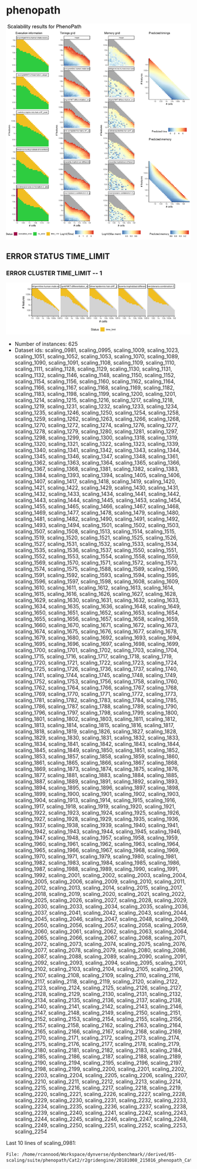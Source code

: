 # phenopath
![Overview](phenopath.png)

## ERROR STATUS TIME_LIMIT

### ERROR CLUSTER TIME_LIMIT -- 1
![Cluster plot](error_class_plots/phenopath_time_limit_1.png)

 * Number of instances: 625
 * Dataset ids: scaling_0981, scaling_0995, scaling_1009, scaling_1023, scaling_1051, scaling_1052, scaling_1053, scaling_1070, scaling_1089, scaling_1090, scaling_1091, scaling_1108, scaling_1109, scaling_1110, scaling_1111, scaling_1128, scaling_1129, scaling_1130, scaling_1131, scaling_1132, scaling_1146, scaling_1148, scaling_1150, scaling_1152, scaling_1154, scaling_1156, scaling_1160, scaling_1162, scaling_1164, scaling_1166, scaling_1167, scaling_1168, scaling_1169, scaling_1182, scaling_1183, scaling_1198, scaling_1199, scaling_1200, scaling_1201, scaling_1214, scaling_1215, scaling_1216, scaling_1217, scaling_1218, scaling_1219, scaling_1231, scaling_1232, scaling_1233, scaling_1234, scaling_1235, scaling_1246, scaling_1250, scaling_1254, scaling_1258, scaling_1259, scaling_1262, scaling_1263, scaling_1266, scaling_1268, scaling_1270, scaling_1272, scaling_1274, scaling_1276, scaling_1277, scaling_1278, scaling_1279, scaling_1280, scaling_1281, scaling_1297, scaling_1298, scaling_1299, scaling_1300, scaling_1318, scaling_1319, scaling_1320, scaling_1321, scaling_1322, scaling_1323, scaling_1339, scaling_1340, scaling_1341, scaling_1342, scaling_1343, scaling_1344, scaling_1345, scaling_1346, scaling_1347, scaling_1348, scaling_1361, scaling_1362, scaling_1363, scaling_1364, scaling_1365, scaling_1366, scaling_1367, scaling_1368, scaling_1381, scaling_1382, scaling_1383, scaling_1384, scaling_1393, scaling_1394, scaling_1405, scaling_1406, scaling_1407, scaling_1417, scaling_1418, scaling_1419, scaling_1420, scaling_1421, scaling_1422, scaling_1429, scaling_1430, scaling_1431, scaling_1432, scaling_1433, scaling_1434, scaling_1441, scaling_1442, scaling_1443, scaling_1444, scaling_1445, scaling_1453, scaling_1454, scaling_1455, scaling_1465, scaling_1466, scaling_1467, scaling_1468, scaling_1469, scaling_1477, scaling_1478, scaling_1479, scaling_1480, scaling_1481, scaling_1482, scaling_1490, scaling_1491, scaling_1492, scaling_1493, scaling_1494, scaling_1501, scaling_1502, scaling_1503, scaling_1507, scaling_1508, scaling_1513, scaling_1514, scaling_1515, scaling_1519, scaling_1520, scaling_1521, scaling_1525, scaling_1526, scaling_1527, scaling_1531, scaling_1532, scaling_1533, scaling_1534, scaling_1535, scaling_1536, scaling_1537, scaling_1550, scaling_1551, scaling_1552, scaling_1553, scaling_1554, scaling_1558, scaling_1559, scaling_1569, scaling_1570, scaling_1571, scaling_1572, scaling_1573, scaling_1574, scaling_1575, scaling_1588, scaling_1589, scaling_1590, scaling_1591, scaling_1592, scaling_1593, scaling_1594, scaling_1595, scaling_1596, scaling_1597, scaling_1598, scaling_1608, scaling_1609, scaling_1610, scaling_1611, scaling_1612, scaling_1613, scaling_1614, scaling_1615, scaling_1616, scaling_1626, scaling_1627, scaling_1628, scaling_1629, scaling_1630, scaling_1631, scaling_1632, scaling_1633, scaling_1634, scaling_1635, scaling_1636, scaling_1648, scaling_1649, scaling_1650, scaling_1651, scaling_1652, scaling_1653, scaling_1654, scaling_1655, scaling_1656, scaling_1657, scaling_1658, scaling_1659, scaling_1660, scaling_1670, scaling_1671, scaling_1672, scaling_1673, scaling_1674, scaling_1675, scaling_1676, scaling_1677, scaling_1678, scaling_1679, scaling_1680, scaling_1692, scaling_1693, scaling_1694, scaling_1695, scaling_1696, scaling_1697, scaling_1698, scaling_1699, scaling_1700, scaling_1701, scaling_1702, scaling_1703, scaling_1704, scaling_1715, scaling_1716, scaling_1717, scaling_1718, scaling_1719, scaling_1720, scaling_1721, scaling_1722, scaling_1723, scaling_1724, scaling_1725, scaling_1726, scaling_1736, scaling_1737, scaling_1740, scaling_1741, scaling_1744, scaling_1745, scaling_1748, scaling_1749, scaling_1752, scaling_1753, scaling_1756, scaling_1758, scaling_1760, scaling_1762, scaling_1764, scaling_1766, scaling_1767, scaling_1768, scaling_1769, scaling_1770, scaling_1771, scaling_1772, scaling_1773, scaling_1781, scaling_1782, scaling_1783, scaling_1784, scaling_1785, scaling_1786, scaling_1787, scaling_1788, scaling_1789, scaling_1790, scaling_1796, scaling_1797, scaling_1798, scaling_1799, scaling_1800, scaling_1801, scaling_1802, scaling_1803, scaling_1811, scaling_1812, scaling_1813, scaling_1814, scaling_1815, scaling_1816, scaling_1817, scaling_1818, scaling_1819, scaling_1826, scaling_1827, scaling_1828, scaling_1829, scaling_1830, scaling_1831, scaling_1832, scaling_1833, scaling_1834, scaling_1841, scaling_1842, scaling_1843, scaling_1844, scaling_1845, scaling_1849, scaling_1850, scaling_1851, scaling_1852, scaling_1853, scaling_1857, scaling_1858, scaling_1859, scaling_1860, scaling_1861, scaling_1865, scaling_1866, scaling_1867, scaling_1868, scaling_1869, scaling_1873, scaling_1874, scaling_1875, scaling_1876, scaling_1877, scaling_1881, scaling_1883, scaling_1884, scaling_1885, scaling_1887, scaling_1889, scaling_1891, scaling_1892, scaling_1893, scaling_1894, scaling_1895, scaling_1896, scaling_1897, scaling_1898, scaling_1899, scaling_1900, scaling_1901, scaling_1902, scaling_1903, scaling_1904, scaling_1913, scaling_1914, scaling_1915, scaling_1916, scaling_1917, scaling_1918, scaling_1919, scaling_1920, scaling_1921, scaling_1922, scaling_1923, scaling_1924, scaling_1925, scaling_1926, scaling_1927, scaling_1928, scaling_1929, scaling_1935, scaling_1936, scaling_1937, scaling_1938, scaling_1939, scaling_1940, scaling_1941, scaling_1942, scaling_1943, scaling_1944, scaling_1945, scaling_1946, scaling_1947, scaling_1948, scaling_1957, scaling_1958, scaling_1959, scaling_1960, scaling_1961, scaling_1962, scaling_1963, scaling_1964, scaling_1965, scaling_1966, scaling_1967, scaling_1968, scaling_1969, scaling_1970, scaling_1971, scaling_1979, scaling_1980, scaling_1981, scaling_1982, scaling_1983, scaling_1984, scaling_1985, scaling_1986, scaling_1987, scaling_1988, scaling_1989, scaling_1990, scaling_1991, scaling_1992, scaling_2001, scaling_2002, scaling_2003, scaling_2004, scaling_2005, scaling_2006, scaling_2009, scaling_2010, scaling_2011, scaling_2012, scaling_2013, scaling_2014, scaling_2015, scaling_2017, scaling_2018, scaling_2019, scaling_2020, scaling_2021, scaling_2022, scaling_2025, scaling_2026, scaling_2027, scaling_2028, scaling_2029, scaling_2030, scaling_2033, scaling_2034, scaling_2035, scaling_2036, scaling_2037, scaling_2041, scaling_2042, scaling_2043, scaling_2044, scaling_2045, scaling_2046, scaling_2047, scaling_2048, scaling_2049, scaling_2050, scaling_2056, scaling_2057, scaling_2058, scaling_2059, scaling_2060, scaling_2061, scaling_2062, scaling_2063, scaling_2064, scaling_2065, scaling_2066, scaling_2067, scaling_2068, scaling_2071, scaling_2072, scaling_2073, scaling_2074, scaling_2075, scaling_2076, scaling_2077, scaling_2078, scaling_2079, scaling_2080, scaling_2086, scaling_2087, scaling_2088, scaling_2089, scaling_2090, scaling_2091, scaling_2092, scaling_2093, scaling_2094, scaling_2095, scaling_2101, scaling_2102, scaling_2103, scaling_2104, scaling_2105, scaling_2106, scaling_2107, scaling_2108, scaling_2109, scaling_2110, scaling_2116, scaling_2117, scaling_2118, scaling_2119, scaling_2120, scaling_2122, scaling_2123, scaling_2124, scaling_2125, scaling_2126, scaling_2127, scaling_2128, scaling_2129, scaling_2130, scaling_2131, scaling_2132, scaling_2134, scaling_2135, scaling_2136, scaling_2137, scaling_2138, scaling_2140, scaling_2141, scaling_2142, scaling_2143, scaling_2146, scaling_2147, scaling_2148, scaling_2149, scaling_2150, scaling_2151, scaling_2152, scaling_2153, scaling_2154, scaling_2155, scaling_2156, scaling_2157, scaling_2158, scaling_2162, scaling_2163, scaling_2164, scaling_2165, scaling_2166, scaling_2167, scaling_2168, scaling_2169, scaling_2170, scaling_2171, scaling_2172, scaling_2173, scaling_2174, scaling_2175, scaling_2176, scaling_2177, scaling_2178, scaling_2179, scaling_2180, scaling_2181, scaling_2182, scaling_2183, scaling_2184, scaling_2185, scaling_2186, scaling_2187, scaling_2188, scaling_2189, scaling_2190, scaling_2194, scaling_2195, scaling_2196, scaling_2197, scaling_2198, scaling_2199, scaling_2200, scaling_2201, scaling_2202, scaling_2203, scaling_2204, scaling_2205, scaling_2206, scaling_2207, scaling_2210, scaling_2211, scaling_2212, scaling_2213, scaling_2214, scaling_2215, scaling_2216, scaling_2217, scaling_2218, scaling_2219, scaling_2220, scaling_2221, scaling_2226, scaling_2227, scaling_2228, scaling_2229, scaling_2230, scaling_2231, scaling_2232, scaling_2233, scaling_2234, scaling_2235, scaling_2236, scaling_2237, scaling_2238, scaling_2239, scaling_2240, scaling_2241, scaling_2242, scaling_2243, scaling_2244, scaling_2245, scaling_2246, scaling_2247, scaling_2248, scaling_2249, scaling_2250, scaling_2251, scaling_2252, scaling_2253, scaling_2254

Last 10 lines of scaling_0981:
```
File: /home/rcannood/Workspace/dynverse/dynbenchmark//derived/05-scaling/suite/phenopath/Cat2/r2gridengine/20181008_215016_phenopath_Cat2_IR8bktr6D3/log/log.301.e.txt
```


